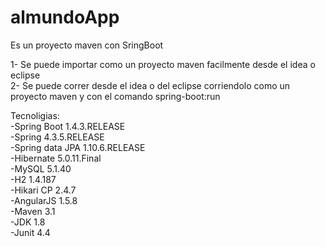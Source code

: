 # almundoApp

Es un proyecto maven con SringBoot

1- Se puede importar como un proyecto maven facilmente desde el idea o eclipse <br />
2- Se puede correr desde el idea o del eclipse corriendolo como un proyecto maven 
   y con el comando spring-boot:run <br />


Tecnoligias:<br />
-Spring Boot 1.4.3.RELEASE<br />
-Spring 4.3.5.RELEASE <br />
-Spring data JPA 1.10.6.RELEASE <br />
-Hibernate 5.0.11.Final <br />
-MySQL 5.1.40<br />
-H2 1.4.187<br />
-Hikari CP 2.4.7 <br />
-AngularJS 1.5.8<br />
-Maven 3.1<br />
-JDK 1.8<br />
-Junit 4.4<br />
